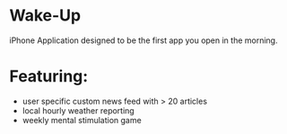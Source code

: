 # Wake-Up
iPhone Application designed to be the first app you open in the morning. 

# Featuring:
  - user specific custom news feed with > 20 articles
  - local hourly weather reporting
  - weekly mental stimulation game
